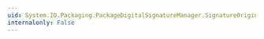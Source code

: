 ```yaml
---
uid: System.IO.Packaging.PackageDigitalSignatureManager.SignatureOriginRelationshipType
internalonly: False
---
```

